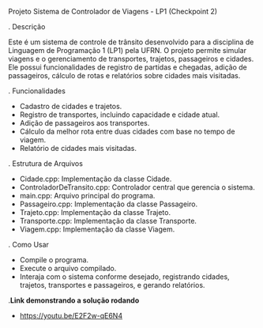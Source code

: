 Projeto Sistema de Controlador de Viagens - LP1 (Checkpoint 2)

. Descrição

Este é um sistema de controle de trânsito desenvolvido para a disciplina de Linguagem de Programação 1 (LP1) pela UFRN. O projeto permite simular viagens e o gerenciamento de transportes, trajetos, passageiros e cidades. Ele possui funcionalidades de registro de partidas e chegadas, adição de passageiros, cálculo de rotas e relatórios sobre cidades mais visitadas.

. Funcionalidades
- Cadastro de cidades e trajetos.
- Registro de transportes, incluindo capacidade e cidade atual.
- Adição de passageiros aos transportes.
- Cálculo da melhor rota entre duas cidades com base no tempo de viagem.
- Relatório de cidades mais visitadas.

. Estrutura de Arquivos
- Cidade.cpp: Implementação da classe Cidade.
- ControladorDeTransito.cpp: Controlador central que gerencia o sistema.
- main.cpp: Arquivo principal do programa.
- Passageiro.cpp: Implementação da classe Passageiro.
- Trajeto.cpp: Implementação da classe Trajeto.
- Transporte.cpp: Implementação da classe Transporte.
- Viagem.cpp: Implementação da classe Viagem.

. Como Usar
- Compile o programa.
- Execute o arquivo compilado.
- Interaja com o sistema conforme desejado, registrando cidades, trajetos, transportes e passageiros, e gerando relatórios.


.**Link demonstrando a solução rodando**

- https://youtu.be/E2F2w-qE6N4
